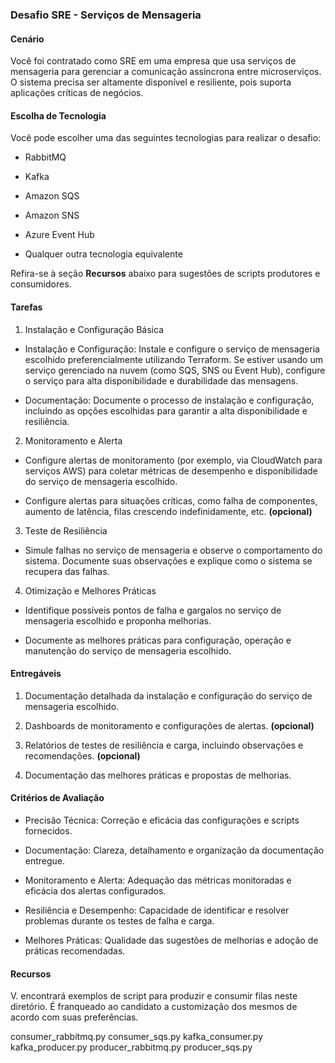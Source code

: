 ### Desafio SRE - Serviços de Mensageria

#### Cenário

Você foi contratado como SRE em uma empresa que usa serviços de mensageria para gerenciar a comunicação assíncrona entre microserviços. O sistema precisa ser altamente disponível e resiliente, pois suporta aplicações críticas de negócios.

#### Escolha de Tecnologia

Você pode escolher uma das seguintes tecnologias para realizar o desafio:

-   RabbitMQ

-   Kafka

-   Amazon SQS

-   Amazon SNS

-   Azure Event Hub

-   Qualquer outra tecnologia equivalente

Refira-se à seção **Recursos** abaixo para sugestões de scripts produtores e consumidores.

#### Tarefas

1.  Instalação e Configuração Básica

-   Instalação e Configuração: Instale e configure o serviço de mensageria escolhido preferencialmente utilizando Terraform. Se estiver usando um serviço gerenciado na nuvem (como SQS, SNS ou Event Hub), configure o serviço para alta disponibilidade e durabilidade das mensagens. 

-   Documentação: Documente o processo de instalação e configuração, incluindo as opções escolhidas para garantir a alta disponibilidade e resiliência.

2.  Monitoramento e Alerta

-   Configure alertas de monitoramento (por exemplo, via CloudWatch para serviços AWS) para coletar métricas de desempenho e disponibilidade do serviço de mensageria escolhido.

-   Configure alertas para situações críticas, como falha de componentes, aumento de latência, filas crescendo indefinidamente, etc. **(opcional)**

3.  Teste de Resiliência

-   Simule falhas no serviço de mensageria e observe o comportamento do sistema. Documente suas observações e explique como o sistema se recupera das falhas.

4.  Otimização e Melhores Práticas

-   Identifique possíveis pontos de falha e gargalos no serviço de mensageria escolhido e proponha melhorias.

-   Documente as melhores práticas para configuração, operação e manutenção do serviço de mensageria escolhido.

#### Entregáveis

1.  Documentação detalhada da instalação e configuração do serviço de mensageria escolhido.

2.  Dashboards de monitoramento e configurações de alertas. **(opcional)**

3.  Relatórios de testes de resiliência e carga, incluindo observações e recomendações. **(opcional)**

4.  Documentação das melhores práticas e propostas de melhorias.


#### Critérios de Avaliação

-   Precisão Técnica: Correção e eficácia das configurações e scripts fornecidos.

-   Documentação: Clareza, detalhamento e organização da documentação entregue.

-   Monitoramento e Alerta: Adequação das métricas monitoradas e eficácia dos alertas configurados.

-   Resiliência e Desempenho: Capacidade de identificar e resolver problemas durante os testes de falha e carga.

-   Melhores Práticas: Qualidade das sugestões de melhorias e adoção de práticas recomendadas.

#### Recursos

V. encontrará exemplos de script para produzir e consumir filas neste diretório. É franqueado ao candidato a customização dos mesmos de acordo com suas preferências.

consumer_rabbitmq.py
consumer_sqs.py
kafka_consumer.py
kafka_producer.py
producer_rabbitmq.py
producer_sqs.py
